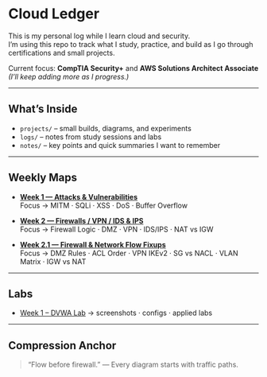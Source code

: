 # Cloud Ledger

This is my personal log while I learn cloud and security.  
I’m using this repo to track what I study, practice, and build as I go through certifications and small projects.

Current focus: **CompTIA Security+** and **AWS Solutions Architect Associate**  
*(I’ll keep adding more as I progress.)*

---

## What’s Inside
- `projects/` – small builds, diagrams, and experiments  
- `logs/` – notes from study sessions and labs  
- `notes/` – key points and quick summaries I want to remember  

---

## Weekly Maps

- [**Week 1 — Attacks & Vulnerabilities**](./notes/week1%20(sec+)/)  
  Focus → MITM · SQLi · XSS · DoS · Buffer Overflow

- [**Week 2 — Firewalls / VPN / IDS & IPS**](notes/week2%20(sec+)/)  
  Focus → Firewall Logic · DMZ · VPN · IDS/IPS · NAT vs IGW

- [**Week 2.1 — Firewall & Network Flow Fixups**](notes/week2%20(sec+)/week%202.1/)  
  Focus → DMZ Rules · ACL Order · VPN IKEv2 · SG vs NACL · VLAN Matrix · IGW vs NAT

---

## Labs

- [Week 1 – DVWA Lab](labs/week1) → screenshots · configs · applied labs

---

## Compression Anchor
> “Flow before firewall.” — Every diagram starts with traffic paths.

